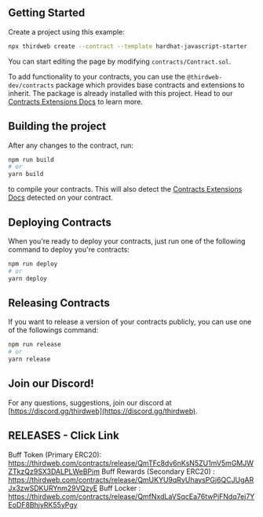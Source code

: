 ## Getting Started

Create a project using this example:

```bash
npx thirdweb create --contract --template hardhat-javascript-starter
```

You can start editing the page by modifying `contracts/Contract.sol`.

To add functionality to your contracts, you can use the `@thirdweb-dev/contracts` package which provides base contracts and extensions to inherit. The package is already installed with this project. Head to our [Contracts Extensions Docs](https://portal.thirdweb.com/contractkit) to learn more.

## Building the project

After any changes to the contract, run:

```bash
npm run build
# or
yarn build
```

to compile your contracts. This will also detect the [Contracts Extensions Docs](https://portal.thirdweb.com/contractkit) detected on your contract.

## Deploying Contracts

When you're ready to deploy your contracts, just run one of the following command to deploy you're contracts:

```bash
npm run deploy
# or
yarn deploy
```

## Releasing Contracts

If you want to release a version of your contracts publicly, you can use one of the followings command:

```bash
npm run release
# or
yarn release
```

## Join our Discord!

For any questions, suggestions, join our discord at [https://discord.gg/thirdweb](https://discord.gg/thirdweb).


## RELEASES - Click Link 

Buff Token (Primary ERC20): https://thirdweb.com/contracts/release/QmTFc8dv6nKsN5ZU1mV5mGMJWZTkzQz9SX3DALPLWeBPjm
Buff Rewards (Secondary ERC20) : https://thirdweb.com/contracts/release/QmUKYU9qRyUhaysPGj6QCJUgARJx3zwSDKURYnm29VQzyE
Buff Locker : https://thirdweb.com/contracts/release/QmfNxdLaVSqcEa76twPjFNdq7ej7YEoDF8BhjyRK55yPgy
